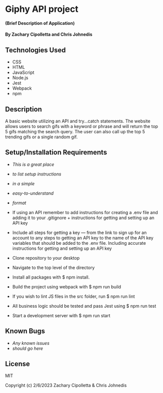 # Giphy API project

#### (Brief Description of Application)

#### By Zachary Cipolletta and Chris Johnedis

## Technologies Used

* CSS
* HTML
* JavaScript
* Node.js
* Jest
* Webpack
* npm

## Description
A basic website utilizing an API and try...catch statements.  The website allows users to search gifs with a keyword or phrase and will return the top 5 gifs matching the search query.  The user can also call up the top 5 trending gifs or a single random gif.

## Setup/Installation Requirements

* _This is a great place_
* _to list setup instructions_
* _in a simple_
* _easy-to-understand_
* _format_
* If using an API remember to add instructions for creating a .env file and adding it to your .gitignore + instructions for getting and setting up an API key
* Include all steps for getting a key — from the link to sign up for an account to any steps to getting an API key to the name of the API key variables that should be added to the .env file. Including accurate instructions for getting and setting up an API key

* Clone repository to your desktop
* Navigate to the top level of the directory
* Install all packages with $ npm install.
* Build the project using webpack with $ npm run build
* If you wish to lint JS files in the src folder, run $ npm run lint
* All business logic should be tested and pass Jest using $ npm run test
* Start a development server with $ npm run start

## Known Bugs

* _Any known issues_
* _should go here_

## License
MIT

Copyright (c) 2/6/2023 Zachary Cipolletta & Chris Johnedis
